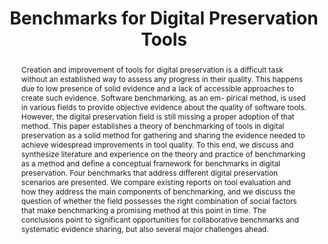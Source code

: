---
abstract: 'Creation and improvement of tools for digital preservation is a difficult
  task without an established way to assess any progress in their quality. This happens
  due to low presence of solid evidence and a lack of accessible approaches to create
  such evidence. Software benchmarking, as an em-

  pirical method, is used in various fields to provide objective evidence about the
  quality of software tools. However, the

  digital preservation field is still missing a proper adoption of that method. This
  paper establishes a theory of benchmarking of tools in digital preservation as a
  solid method

  for gathering and sharing the evidence needed to achieve widespread improvements
  in tool quality. To this end, we discuss and synthesize literature and experience
  on the theory and practice of benchmarking as a method and define a conceptual framework
  for benchmarks in digital preservation. Four benchmarks that address different digital
  preservation scenarios are presented. We compare existing reports on tool evaluation
  and how they address the main components of benchmarking, and we discuss the question
  of whether the field possesses the right combination of social factors that make
  benchmarking a promising method at this point in time. The conclusions point to
  significant opportunities for collaborative benchmarks and systematic evidence

  sharing, but also several major challenges ahead.'
creators:
- Becker, Christoph
- Rauber, Andreas
- Kulmukhametov, Artur
- Duretec, Kresimir
date: null
document_url: https://services.phaidra.univie.ac.at/api/object/o:429547/download
grand_parent: iPRES
institutions: []
keywords:
- benchmark
- digital preservation
- software quality
landing_page_url: https://phaidra.univie.ac.at/o:429547
language: eng
layout: publication
license: CC BY 4.0 International
notes_url: null
parent: iPRES 2015
presentation_url: null
size: 267974
source_name: iPRES
title: Benchmarks for Digital Preservation Tools
type: paper
year: 2015
---